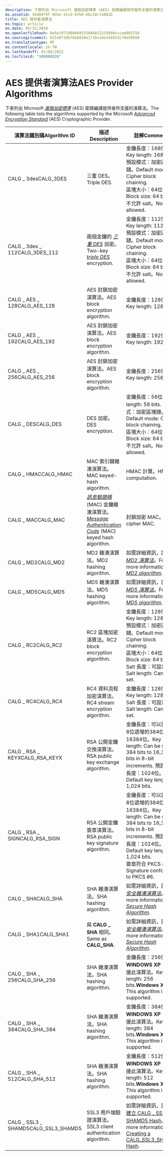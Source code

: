 ```yaml
---
description: 下表列出 Microsoft 進階加密標準 (AES) 密碼編譯提供者所支援的演算法。
ms.assetid: 34d0479f-9d1e-41cd-87b0-6bc18c7a062b
title: AES 提供者演算法
ms.topic: article
ms.date: 05/31/2018
ms.openlocfilehash: 0e5e197100060d53304bb5233560dcccae083756
ms.sourcegitcommit: 831e8f3db78ab820e1710cede244553c70e50500
ms.translationtype: MT
ms.contentlocale: zh-TW
ms.lasthandoff: 01/08/2021
ms.locfileid: "106988826"
---
```

# <a name="aes-provider-algorithms"></a><span data-ttu-id="f6e23-103">AES 提供者演算法</span><span class="sxs-lookup"><span data-stu-id="f6e23-103">AES Provider Algorithms</span></span>

<span data-ttu-id="f6e23-104">下表列出 Microsoft [*進階加密標準*](../secgloss/a-gly.md) (AES) 密碼編譯提供者所支援的演算法。</span><span class="sxs-lookup"><span data-stu-id="f6e23-104">The following table lists the algorithms supported by the Microsoft [*Advanced Encryption Standard*](../secgloss/a-gly.md) (AES) Cryptographic Provider.</span></span>



| <span data-ttu-id="f6e23-105">演算法識別碼</span><span class="sxs-lookup"><span data-stu-id="f6e23-105">Algorithm ID</span></span>       | <span data-ttu-id="f6e23-106">描述</span><span class="sxs-lookup"><span data-stu-id="f6e23-106">Description</span></span>                                                                                                                                                     | <span data-ttu-id="f6e23-107">註解</span><span class="sxs-lookup"><span data-stu-id="f6e23-107">Comments</span></span>                                                                                                                                                   |
|--------------------|-----------------------------------------------------------------------------------------------------------------------------------------------------------------|------------------------------------------------------------------------------------------------------------------------------------------------------------|
| <span data-ttu-id="f6e23-108">CALG \_ 3des</span><span class="sxs-lookup"><span data-stu-id="f6e23-108">CALG\_3DES</span></span>         | <span data-ttu-id="f6e23-109">三重 DES。</span><span class="sxs-lookup"><span data-stu-id="f6e23-109">Triple DES.</span></span>                                                                                                                                                     | <span data-ttu-id="f6e23-110">金鑰長度：168位。</span><span class="sxs-lookup"><span data-stu-id="f6e23-110">Key length: 168 bits.</span></span> <span data-ttu-id="f6e23-111">預設模式：加密區塊鏈。</span><span class="sxs-lookup"><span data-stu-id="f6e23-111">Default mode: Cipher block chaining.</span></span><br/> <span data-ttu-id="f6e23-112">區塊大小：64位。</span><span class="sxs-lookup"><span data-stu-id="f6e23-112">Block size: 64 bits.</span></span><br/> <span data-ttu-id="f6e23-113">不允許 salt。</span><span class="sxs-lookup"><span data-stu-id="f6e23-113">No salt allowed.</span></span><br/>                          |
| <span data-ttu-id="f6e23-114">CALG \_ 3des \_ 112</span><span class="sxs-lookup"><span data-stu-id="f6e23-114">CALG\_3DES\_112</span></span>    | <span data-ttu-id="f6e23-115">兩個金鑰的 [*三重 DES*](../secgloss/t-gly.md) 加密。</span><span class="sxs-lookup"><span data-stu-id="f6e23-115">Two-key [*triple DES*](../secgloss/t-gly.md) encryption.</span></span>                                                            | <span data-ttu-id="f6e23-116">金鑰長度：112位。</span><span class="sxs-lookup"><span data-stu-id="f6e23-116">Key length: 112 bits.</span></span> <span data-ttu-id="f6e23-117">預設模式：加密區塊鏈。</span><span class="sxs-lookup"><span data-stu-id="f6e23-117">Default mode: Cipher block chaining.</span></span><br/> <span data-ttu-id="f6e23-118">區塊大小：64位。</span><span class="sxs-lookup"><span data-stu-id="f6e23-118">Block size: 64 bits.</span></span><br/> <span data-ttu-id="f6e23-119">不允許 salt。</span><span class="sxs-lookup"><span data-stu-id="f6e23-119">No salt allowed.</span></span><br/>                          |
| <span data-ttu-id="f6e23-120">CALG \_ AES \_ 128</span><span class="sxs-lookup"><span data-stu-id="f6e23-120">CALG\_AES\_128</span></span>     | <span data-ttu-id="f6e23-121">AES 封鎖加密演算法。</span><span class="sxs-lookup"><span data-stu-id="f6e23-121">AES block encryption algorithm.</span></span>                                                                                                                                 | <span data-ttu-id="f6e23-122">金鑰長度：128位。</span><span class="sxs-lookup"><span data-stu-id="f6e23-122">Key length: 128 bits.</span></span>                                                                                                                                      |
| <span data-ttu-id="f6e23-123">CALG \_ AES \_ 192</span><span class="sxs-lookup"><span data-stu-id="f6e23-123">CALG\_AES\_192</span></span>     | <span data-ttu-id="f6e23-124">AES 封鎖加密演算法。</span><span class="sxs-lookup"><span data-stu-id="f6e23-124">AES block encryption algorithm.</span></span>                                                                                                                                 | <span data-ttu-id="f6e23-125">金鑰長度：192位。</span><span class="sxs-lookup"><span data-stu-id="f6e23-125">Key length: 192 bits.</span></span>                                                                                                                                      |
| <span data-ttu-id="f6e23-126">CALG \_ AES \_ 256</span><span class="sxs-lookup"><span data-stu-id="f6e23-126">CALG\_AES\_256</span></span>     | <span data-ttu-id="f6e23-127">AES 封鎖加密演算法。</span><span class="sxs-lookup"><span data-stu-id="f6e23-127">AES block encryption algorithm.</span></span>                                                                                                                                 | <span data-ttu-id="f6e23-128">金鑰長度：256位。</span><span class="sxs-lookup"><span data-stu-id="f6e23-128">Key length: 256 bits.</span></span>                                                                                                                                      |
| <span data-ttu-id="f6e23-129">CALG \_ DES</span><span class="sxs-lookup"><span data-stu-id="f6e23-129">CALG\_DES</span></span>          | <span data-ttu-id="f6e23-130">DES 加密。</span><span class="sxs-lookup"><span data-stu-id="f6e23-130">DES encryption.</span></span>                                                                                                                                                 | <span data-ttu-id="f6e23-131">金鑰長度：56位。</span><span class="sxs-lookup"><span data-stu-id="f6e23-131">Key length: 56 bits.</span></span> <span data-ttu-id="f6e23-132">預設模式：加密區塊鏈。</span><span class="sxs-lookup"><span data-stu-id="f6e23-132">Default mode: Cipher block chaining.</span></span><br/> <span data-ttu-id="f6e23-133">區塊大小：64位。</span><span class="sxs-lookup"><span data-stu-id="f6e23-133">Block size: 64 bits.</span></span><br/> <span data-ttu-id="f6e23-134">不允許 salt。</span><span class="sxs-lookup"><span data-stu-id="f6e23-134">No salt allowed.</span></span><br/>                           |
| <span data-ttu-id="f6e23-135">CALG \_ HMAC</span><span class="sxs-lookup"><span data-stu-id="f6e23-135">CALG\_HMAC</span></span>         | <span data-ttu-id="f6e23-136">MAC 索引鍵雜湊演算法。</span><span class="sxs-lookup"><span data-stu-id="f6e23-136">MAC keyed-hash algorithm.</span></span>                                                                                                                                       | <span data-ttu-id="f6e23-137">HMAC 計算。</span><span class="sxs-lookup"><span data-stu-id="f6e23-137">HMAC computation.</span></span>                                                                                                                                          |
| <span data-ttu-id="f6e23-138">CALG \_ MAC</span><span class="sxs-lookup"><span data-stu-id="f6e23-138">CALG\_MAC</span></span>          | <span data-ttu-id="f6e23-139">[*訊息驗證碼*](../secgloss/m-gly.md) (MAC) 金鑰雜湊演算法。</span><span class="sxs-lookup"><span data-stu-id="f6e23-139">[*Message Authentication Code*](../secgloss/m-gly.md) (MAC) keyed hash algorithm.</span></span> | <span data-ttu-id="f6e23-140">封鎖加密 MAC。</span><span class="sxs-lookup"><span data-stu-id="f6e23-140">Block cipher MAC.</span></span>                                                                                                                                          |
| <span data-ttu-id="f6e23-141">CALG \_ MD2</span><span class="sxs-lookup"><span data-stu-id="f6e23-141">CALG\_MD2</span></span>          | <span data-ttu-id="f6e23-142">MD2 雜湊演算法。</span><span class="sxs-lookup"><span data-stu-id="f6e23-142">MD2 hashing algorithm.</span></span>                                                                                                                                          | <span data-ttu-id="f6e23-143">如需詳細資訊，請參閱 [*MD2 演算法*](../secgloss/m-gly.md)。</span><span class="sxs-lookup"><span data-stu-id="f6e23-143">For more information, see [*MD2 algorithm*](../secgloss/m-gly.md).</span></span>                                       |
| <span data-ttu-id="f6e23-144">CALG \_ MD5</span><span class="sxs-lookup"><span data-stu-id="f6e23-144">CALG\_MD5</span></span>          | <span data-ttu-id="f6e23-145">MD5 雜湊演算法。</span><span class="sxs-lookup"><span data-stu-id="f6e23-145">MD5 hashing algorithm.</span></span>                                                                                                                                          | <span data-ttu-id="f6e23-146">如需詳細資訊，請參閱 [*MD5 演算法*](../secgloss/m-gly.md)。</span><span class="sxs-lookup"><span data-stu-id="f6e23-146">For more information, see [*MD5 algorithm*](../secgloss/m-gly.md).</span></span>                                       |
| <span data-ttu-id="f6e23-147">CALG \_ RC2</span><span class="sxs-lookup"><span data-stu-id="f6e23-147">CALG\_RC2</span></span>          | <span data-ttu-id="f6e23-148">RC2 區塊加密演算法。</span><span class="sxs-lookup"><span data-stu-id="f6e23-148">RC2 block encryption algorithm.</span></span>                                                                                                                                 | <span data-ttu-id="f6e23-149">金鑰長度：128位。</span><span class="sxs-lookup"><span data-stu-id="f6e23-149">Key length: 128 bits.</span></span> <span data-ttu-id="f6e23-150">預設模式：加密區塊鏈。</span><span class="sxs-lookup"><span data-stu-id="f6e23-150">Default mode: Cipher block chaining.</span></span><br/> <span data-ttu-id="f6e23-151">區塊大小：64位。</span><span class="sxs-lookup"><span data-stu-id="f6e23-151">Block size: 64 bits.</span></span><br/> <span data-ttu-id="f6e23-152">Salt 長度：可設定。</span><span class="sxs-lookup"><span data-stu-id="f6e23-152">Salt length: Can be set.</span></span><br/>                  |
| <span data-ttu-id="f6e23-153">CALG \_ RC4</span><span class="sxs-lookup"><span data-stu-id="f6e23-153">CALG\_RC4</span></span>          | <span data-ttu-id="f6e23-154">RC4 資料流程加密演算法。</span><span class="sxs-lookup"><span data-stu-id="f6e23-154">RC4 stream encryption algorithm.</span></span>                                                                                                                                | <span data-ttu-id="f6e23-155">金鑰長度：128位。</span><span class="sxs-lookup"><span data-stu-id="f6e23-155">Key length: 128 bits.</span></span> <span data-ttu-id="f6e23-156">Salt 長度：可設定。</span><span class="sxs-lookup"><span data-stu-id="f6e23-156">Salt length: Can be set.</span></span><br/>                                                                                                  |
| <span data-ttu-id="f6e23-157">CALG \_ RSA \_ KEYX</span><span class="sxs-lookup"><span data-stu-id="f6e23-157">CALG\_RSA\_KEYX</span></span>    | <span data-ttu-id="f6e23-158">RSA 公開金鑰交換演算法。</span><span class="sxs-lookup"><span data-stu-id="f6e23-158">RSA public key exchange algorithm.</span></span>                                                                                                                              | <span data-ttu-id="f6e23-159">金鑰長度：可以設定為8位遞增的384位到16384位。</span><span class="sxs-lookup"><span data-stu-id="f6e23-159">Key length: Can be set, 384 bits to 16,384 bits in 8-bit increments.</span></span> <span data-ttu-id="f6e23-160">預設金鑰長度：1024位。</span><span class="sxs-lookup"><span data-stu-id="f6e23-160">Default key length: 1,024 bits.</span></span><br/>                                            |
| <span data-ttu-id="f6e23-161">CALG \_ RSA \_ SIGN</span><span class="sxs-lookup"><span data-stu-id="f6e23-161">CALG\_RSA\_SIGN</span></span>    | <span data-ttu-id="f6e23-162">RSA 公開金鑰簽章演算法。</span><span class="sxs-lookup"><span data-stu-id="f6e23-162">RSA public key signature algorithm.</span></span>                                                                                                                             | <span data-ttu-id="f6e23-163">金鑰長度：可以設定為8位遞增的384位到16384位。</span><span class="sxs-lookup"><span data-stu-id="f6e23-163">Key length: Can be set, 384 bits to 16,384 bits in 8-bit increments.</span></span> <span data-ttu-id="f6e23-164">預設金鑰長度：1024位。</span><span class="sxs-lookup"><span data-stu-id="f6e23-164">Default key length: 1,024 bits.</span></span><br/> <span data-ttu-id="f6e23-165">簽章符合 PKCS \# 6。</span><span class="sxs-lookup"><span data-stu-id="f6e23-165">Signature conforms to PKCS \#6.</span></span><br/> |
| <span data-ttu-id="f6e23-166">CALG \_ SHA</span><span class="sxs-lookup"><span data-stu-id="f6e23-166">CALG\_SHA</span></span>          | <span data-ttu-id="f6e23-167">SHA 雜湊演算法。</span><span class="sxs-lookup"><span data-stu-id="f6e23-167">SHA hashing algorithm.</span></span>                                                                                                                                          | <span data-ttu-id="f6e23-168">如需詳細資訊，請參閱 [*安全雜湊演算法*](../secgloss/s-gly.md)。</span><span class="sxs-lookup"><span data-stu-id="f6e23-168">For more information, see [*Secure Hash Algorithm*](../secgloss/s-gly.md).</span></span>               |
| <span data-ttu-id="f6e23-169">CALG \_ SHA1</span><span class="sxs-lookup"><span data-stu-id="f6e23-169">CALG\_SHA1</span></span>         | <span data-ttu-id="f6e23-170">與 **CALG \_ SHA** 相同。</span><span class="sxs-lookup"><span data-stu-id="f6e23-170">Same as **CALG\_SHA**.</span></span>                                                                                                                                          | <span data-ttu-id="f6e23-171">如需詳細資訊，請參閱 [*安全雜湊演算法*](../secgloss/s-gly.md)。</span><span class="sxs-lookup"><span data-stu-id="f6e23-171">For more information, see [*Secure Hash Algorithm*](../secgloss/s-gly.md).</span></span>               |
| <span data-ttu-id="f6e23-172">CALG \_ SHA \_ 256</span><span class="sxs-lookup"><span data-stu-id="f6e23-172">CALG\_SHA\_256</span></span>     | <span data-ttu-id="f6e23-173">SHA 雜湊演算法。</span><span class="sxs-lookup"><span data-stu-id="f6e23-173">SHA hashing algorithm.</span></span>                                                                                                                                          | <span data-ttu-id="f6e23-174">金鑰長度：256位。**WINDOWS XP：** 不支援此演算法。</span><span class="sxs-lookup"><span data-stu-id="f6e23-174">Key length: 256 bits.**Windows XP:** This algorithm is not supported.</span></span><br/>                                                                           |
| <span data-ttu-id="f6e23-175">CALG \_ SHA \_ 384</span><span class="sxs-lookup"><span data-stu-id="f6e23-175">CALG\_SHA\_384</span></span>     | <span data-ttu-id="f6e23-176">SHA 雜湊演算法。</span><span class="sxs-lookup"><span data-stu-id="f6e23-176">SHA hashing algorithm.</span></span>                                                                                                                                          | <span data-ttu-id="f6e23-177">金鑰長度：384位。**WINDOWS XP：** 不支援此演算法。</span><span class="sxs-lookup"><span data-stu-id="f6e23-177">Key length: 384 bits.**Windows XP:** This algorithm is not supported.</span></span><br/>                                                                           |
| <span data-ttu-id="f6e23-178">CALG \_ SHA \_ 512</span><span class="sxs-lookup"><span data-stu-id="f6e23-178">CALG\_SHA\_512</span></span>     | <span data-ttu-id="f6e23-179">SHA 雜湊演算法。</span><span class="sxs-lookup"><span data-stu-id="f6e23-179">SHA hashing algorithm.</span></span>                                                                                                                                          | <span data-ttu-id="f6e23-180">金鑰長度：512位。**WINDOWS XP：** 不支援此演算法。</span><span class="sxs-lookup"><span data-stu-id="f6e23-180">Key length: 512 bits.**Windows XP:** This algorithm is not supported.</span></span><br/>                                                                           |
| <span data-ttu-id="f6e23-181">CALG \_ SSL3 \_ SHAMD5</span><span class="sxs-lookup"><span data-stu-id="f6e23-181">CALG\_SSL3\_SHAMD5</span></span> | <span data-ttu-id="f6e23-182">SSL3 用戶端驗證演算法。</span><span class="sxs-lookup"><span data-stu-id="f6e23-182">SSL3 client authentication algorithm.</span></span>                                                                                                                           | <span data-ttu-id="f6e23-183">如需詳細資訊，請參閱 [建立 CALG \_ SSL3 \_ SHAMD5 Hash](creating-a-calg-ssl3-shamd5-hash.md)。</span><span class="sxs-lookup"><span data-stu-id="f6e23-183">For more information, see [Creating a CALG\_SSL3\_SHAMD5 Hash](creating-a-calg-ssl3-shamd5-hash.md).</span></span>                                                      |



 

 

 
